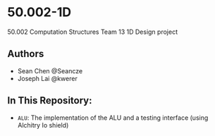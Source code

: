 # 50.002-1D

50.002 Computation Structures Team 13 1D Design project

## Authors

- Sean Chen @Seancze
- Joseph Lai @kwerer

## In This Repository:

- `ALU`: The implementation of the ALU and a testing interface (using Alchitry Io shield)
